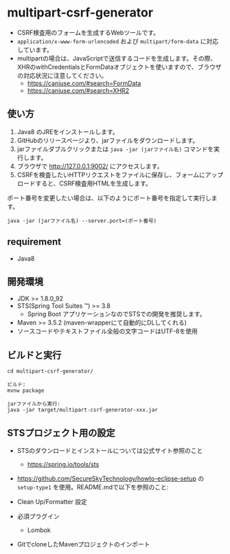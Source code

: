 # multipart-csrf-generator

- CSRF検査用のフォームを生成するWebツールです。
- `application/x-www-form-urlencoded` および `multipart/form-data` に対応しています。
- multipartの場合は、JavaScriptで送信するコードを生成します。その際、XHRのwithCredentialsとFormDataオブジェクトを使いますので、ブラウザの対応状況に注意してください。
  - https://caniuse.com/#search=FormData
  - https://caniuse.com/#search=XHR2

## 使い方

1. Java8 のJREをインストールします。
2. GitHubのリリースページより、jarファイルをダウンロードします。
3. jarファイルダブルクリックまたは `java -jar (jarファイル名)` コマンドを実行します。
4. ブラウザで http://127.0.0.1:9002/ にアクセスします。
5. CSRFを検査したいHTTPリクエストをファイルに保存し、フォームにアップロードすると、CSRF検査用HTMLを生成します。

ポート番号を変更したい場合は、以下のようにポート番号を指定して実行します。
```
java -jar (jarファイル名) --server.port=(ポート番号)
```

## requirement

* Java8

## 開発環境

* JDK >= 1.8.0_92
* STS(Spring Tool Suites &trade;) >= 3.8
  * Spring Boot アプリケーションなのでSTSでの開発を推奨します。
* Maven >= 3.5.2 (maven-wrapperにて自動的にDLしてくれる)
* ソースコードやテキストファイル全般の文字コードはUTF-8を使用

## ビルドと実行

```
cd multipart-csrf-generator/

ビルド:
mvnw package

jarファイルから実行:
java -jar target/multipart-csrf-generator-xxx.jar
```

## STSプロジェクト用の設定

* STSのダウンロードとインストールについては公式サイト参照のこと
  * https://spring.io/tools/sts

* https://github.com/SecureSkyTechnology/howto-eclipse-setup の `setup-type1` を使用。README.mdで以下を参照のこと:
* Clean Up/Formatter 設定
* 必須プラグイン
  * Lombok
* GitでcloneしたMavenプロジェクトのインポート 
